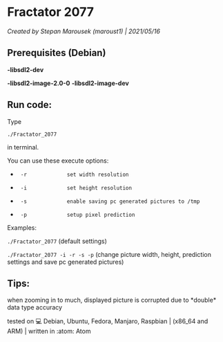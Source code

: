 <h1>Fractator 2077</h1>

*Created by Stepan Marousek (maroust1) | 2021/05/16*

<h2>Prerequisites (Debian)</h2>

**-libsdl2-dev**

**-libsdl2-image-2.0-0**
**-libsdl2-image-dev**

<h2>Run code:</h2>
Type

`./Fractator_2077`

in terminal.

You can use these execute options:

*      -r             set width resolution

*      -i             set height resolution

*      -s             enable saving pc generated pictures to /tmp

*      -p             setup pixel prediction

Examples:

`./Fractator_2077`                        (default settings)

`./Fractator_2077 -i -r -s -p`            (change picture width, height, prediction settings and save pc generated pictures)


<h2>Tips:</h2>
when zooming in to much, displayed picture is corrupted due to *double* data type accuracy




tested on :computer: Debian, Ubuntu, Fedora, Manjaro, Raspbian | (x86_64 and ARM)    |   written in :atom: Atom 
